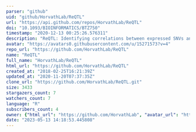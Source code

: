 ```yaml
---
parser: "github"
uid: "github/HorvathLab/ReQTL"
url: "https://api.github.com/repos/HorvathLab/ReQTL"
doi: "10.1093/BIOINFORMATICS/BTZ750"
timestamp: "2020-12-13 00:25:26.576311"
description: "ReQTL: Identifying correlations between expressed SNVs and gene expression using RNA-sequencing data"
avatar: "https://avatars0.githubusercontent.com/u/15271573?v=4"
repo_url: "https://github.com/HorvathLab/ReQTL"
name: "ReQTL"
full_name: "HorvathLab/ReQTL"
html_url: "https://github.com/HorvathLab/ReQTL"
created_at: "2018-02-25T16:21:39Z"
updated_at: "2020-11-20T07:37:35Z"
clone_url: "https://github.com/HorvathLab/ReQTL.git"
size: 3433
stargazers_count: 7
watchers_count: 7
language: "R"
subscribers_count: 4
owner: {"html_url": "https://github.com/HorvathLab", "avatar_url": "https://avatars0.githubusercontent.com/u/15271573?v=4", "login": "HorvathLab", "type": "Organization"}
date: "2023-05-13 14:18:53.445808"
---
```

